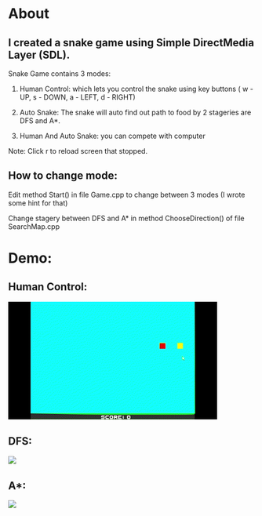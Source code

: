 # About

## I created a snake game using Simple DirectMedia Layer (SDL).

Snake Game contains 3 modes:

1. Human Control: which lets you control the snake using key buttons ( w - UP, s - DOWN, a - LEFT, d - RIGHT)

2. Auto Snake: The snake will auto find out path to food by 2 stageries are DFS and A*.

3. Human And Auto Snake: you can compete with computer

Note: Click r to reload screen that stopped.

## How to change mode:

Edit method Start() in file Game.cpp to change between 3 modes (I wrote some hint for that)

Change stagery between DFS and A* in method ChooseDirection() of file SearchMap.cpp 

# Demo:

## Human Control:

![](https://github.com/pnxuantruong/Games/blob/main/SnakeGame/videos/Human.gif)

## DFS:

![](https://github.com/pnxuantruong/Games/blob/main/SnakeGame/videos/DFS.gif)

## A*:

![](https://github.com/pnxuantruong/Games/blob/main/SnakeGame/videos/AStar.gif)
